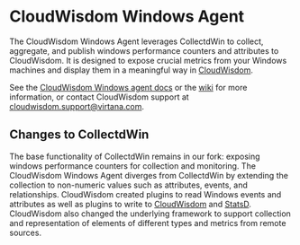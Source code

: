 CloudWisdom Windows Agent
========================

The CloudWisdom Windows Agent leverages CollectdWin to collect, aggregate, and publish windows performance counters and attributes to CloudWisdom. It is designed to expose crucial metrics from your Windows machines and display them in a meaningful way in [CloudWisdom](https://www.virtana.com/products/cloudwisdom/). 

See the [CloudWisdom Windows agent docs](https://docs.virtana.com/en/windows-agent.html) or the [wiki](../../wiki) for more information, or contact CloudWisdom support at [cloudwisdom.support@virtana.com](mailto:cloudwisdom.support@virtana.com).

Changes to CollectdWin
-----------------------

The base functionality of CollectdWin remains in our fork: exposing windows performance counters for collection and monitoring. The CloudWisdom Windows Agent diverges from CollectdWin by extending the collection to non-numeric values such as attributes, events, and relationships. CloudWisdom created plugins to read Windows events and attributes as well as plugins to write to [CloudWisdom](https://www.virtana.com/products/cloudwisdom/) and [StatsD](https://github.com/etsy/statsd). CloudWisdom also changed the underlying framework to support collection and representation of elements of different types and metrics from remote sources.

